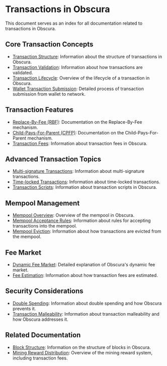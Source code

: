 # Transactions in Obscura

This document serves as an index for all documentation related to transactions in Obscura.

## Core Transaction Concepts

- [Transaction Structure](../transactions.md): Information about the structure of transactions in Obscura.
- [Transaction Validation](../consensus/transaction_validation.md): Information about how transactions are validated.
- [Transaction Lifecycle](transaction_lifecycle.md): Overview of the lifecycle of a transaction in Obscura.
- [Wallet Transaction Submission](wallet_transaction_submission.md): Detailed process of transaction submission from wallet to network.

## Transaction Features

- [Replace-By-Fee (RBF)](../consensus/replace_by_fee.md): Documentation on the Replace-By-Fee mechanism.
- [Child-Pays-For-Parent (CPFP)](../consensus/cpfp.md): Documentation on the Child-Pays-For-Parent mechanism.
- [Transaction Fees](transaction_fees.md): Information about transaction fees in Obscura.

## Advanced Transaction Topics

- [Multi-signature Transactions](multisig.md): Information about multi-signature transactions.
- [Time-locked Transactions](timelock.md): Information about time-locked transactions.
- [Transaction Scripts](scripts.md): Information about transaction scripts in Obscura.

## Mempool Management

- [Mempool Overview](mempool.md): Overview of the mempool in Obscura.
- [Mempool Acceptance Rules](mempool_rules.md): Information about rules for accepting transactions into the mempool.
- [Mempool Eviction](mempool_eviction.md): Information about how transactions are evicted from the mempool.

## Fee Market

- [Dynamic Fee Market](../consensus/fee_market.md): Detailed explanation of Obscura's dynamic fee market.
- [Fee Estimation](fee_estimation.md): Information about how transaction fees are estimated.

## Security Considerations

- [Double Spending](../consensus/double_spending.md): Information about double spending and how Obscura prevents it.
- [Transaction Malleability](transaction_malleability.md): Information about transaction malleability and how Obscura addresses it.

## Related Documentation

- [Block Structure](../architecture.md#block-structure): Information on the structure of blocks in Obscura.
- [Mining Reward Distribution](../mining/rewards.md): Overview of the mining reward system, including transaction fees. 